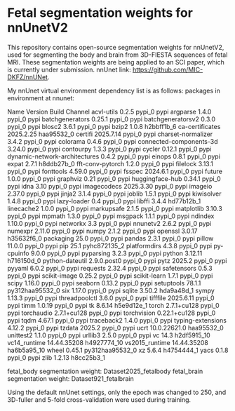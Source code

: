 # Fetal segmentation weights for nnUnetV2
This repository contains open-source segmentation weights for nnUnetV2, used for segmenting the body and brain from 3D-FIESTA sequences of fetal MRI.
These segmentation weights are being applied to an SCI paper, which is currently under submission.
nnUnet link: https://github.com/MIC-DKFZ/nnUNet.

My nnUnet virtual environment dependency list is as follows:
packages in environment at nnunet:

Name                           Version          Build            Channel
acvl-utils                       0.2.5            pypi_0           pypi
argparse                         1.4.0            pypi_0           pypi
batchgenerators                  0.25.1           pypi_0           pypi
batchgeneratorsv2                0.3.0            pypi_0           pypi
blosc2                           3.6.1            pypi_0           pypi
bzip2                            1.0.8            h2bbff1b_6
ca-certificates                  2025.2.25        haa95532_0
certifi                          2025.7.14        pypi_0           pypi
charset-normalizer               3.4.2            pypi_0           pypi
colorama                         0.4.6            pypi_0           pypi
connected-components-3d          3.24.0           pypi_0           pypi
contourpy                        1.3.3            pypi_0           pypi
cycler                           0.12.1           pypi_0           pypi
dynamic-network-architectures    0.4.2            pypi_0           pypi
einops                           0.8.1            pypi_0           pypi
expat                            2.7.1            h8ddb27b_0
fft-conv-pytorch                 1.2.0            pypi_0           pypi
filelock                         3.13.1           pypi_0           pypi
fonttools                        4.59.0           pypi_0           pypi
fsspec                           2024.6.1         pypi_0           pypi
future                           1.0.0            pypi_0           pypi
graphviz                         0.21             pypi_0           pypi
huggingface-hub                  0.34.1           pypi_0           pypi
idna                             3.10             pypi_0           pypi
imagecodecs                      2025.3.30        pypi_0           pypi
imageio                          2.37.0           pypi_0           pypi
jinja2                           3.1.4            pypi_0           pypi
joblib                           1.5.1            pypi_0           pypi
kiwisolver                       1.4.8            pypi_0           pypi
lazy-loader                      0.4              pypi_0           pypi
libffi                           3.4.4            hd77b12b_1
linecache2                       1.0.0            pypi_0           pypi
markupsafe                       2.1.5            pypi_0           pypi
matplotlib                       3.10.3           pypi_0           pypi
mpmath                           1.3.0            pypi_0           pypi
msgpack                          1.1.1            pypi_0           pypi
ndindex                          1.10.0           pypi_0           pypi
networkx                         3.3              pypi_0           pypi
nnunetv2                         2.6.2            pypi_0           pypi
numexpr                          2.11.0           pypi_0           pypi
numpy                            2.1.2            pypi_0           pypi
openssl                          3.0.17           h35632f6_0
packaging                        25.0             pypi_0           pypi
pandas                           2.3.1            pypi_0           pypi
pillow                           11.0.0           pypi_0           pypi
pip                              25.1             pyhc872135_2
platformdirs                     4.3.8            pypi_0           pypi
py-cpuinfo                       9.0.0            pypi_0           pypi
pyparsing                        3.2.3            pypi_0           pypi
python                           3.12.11          h716150d_0
python-dateutil                  2.9.0.post0      pypi_0           pypi
pytz                             2025.2           pypi_0           pypi
pyyaml                           6.0.2            pypi_0           pypi
requests                         2.32.4           pypi_0           pypi
safetensors                      0.5.3            pypi_0           pypi
scikit-image                     0.25.2           pypi_0           pypi
scikit-learn                     1.7.1            pypi_0           pypi
scipy                            1.16.0           pypi_0           pypi
seaborn                          0.13.2           pypi_0           pypi
setuptools                       78.1.1           py312haa95532_0
six                              1.17.0           pypi_0           pypi
sqlite                           3.50.2           hda9a48d_1
sympy                            1.13.3           pypi_0           pypi
threadpoolctl                    3.6.0            pypi_0           pypi
tifffile                         2025.6.11        pypi_0           pypi
timm                             1.0.19           pypi_0           pypi
tk                               8.6.14           h5e9d12e_1
torch                            2.7.1+cu128      pypi_0           pypi
torchaudio                       2.7.1+cu128      pypi_0           pypi
torchvision                      0.22.1+cu128     pypi_0           pypi
tqdm                             4.67.1           pypi_0           pypi
traceback2                       1.4.0            pypi_0           pypi
typing-extensions                4.12.2           pypi_0           pypi
tzdata                           2025.2           pypi_0           pypi
ucrt                             10.0.22621.0     haa95532_0
unittest2                        1.1.0            pypi_0           pypi
urllib3                          2.5.0            pypi_0           pypi
vc                               14.3             h2df5915_10
vc14_runtime                     14.44.35208      h4927774_10
vs2015_runtime                   14.44.35208      ha6b5a95_10
wheel                            0.45.1           py312haa95532_0
xz                               5.6.4            h4754444_1
yacs                             0.1.8            pypi_0           pypi
zlib                             1.2.13           h8cc25b3_1

fetal_body segmentation weight: Dataset2025_fetalbody
fetal_brain segmentation weight: Dataset921_fetalbrain

Using the default nnUnet settings, only the epoch was changed to 250, and 3D-fuller and 5-fold cross-validation were used during training.
